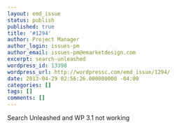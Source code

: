 ```yaml
---
layout: emd_issue
status: publish
published: true
title: '#1294'
author: Project Manager
author_login: issues-pm
author_email: issues-pm@emarketdesign.com
excerpt: search-unleashed
wordpress_id: 13398
wordpress_url: http://wordpressc.com/emd_issue/1294/
date: 2013-04-29 02:56:26.000000000 -04:00
categories: []
tags: []
comments: []
---
```

Search Unleashed and WP 3.1 not working
